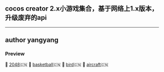 ## cocos creator 2.x小游戏集合，基于网络上1.x版本，升级废弃的api
---
## author yangyang
### Preview
:link:
[2048](https://mllions-c.github.io/cocos_game2.x/2048):cn:
:link:
[basketball](https://mllions-c.github.io/cocos_game2.x/basketball):cn:
:link:
[bird](https://mllions-c.github.io/cocos_game2.x/flappybird):cn:
:link:
[aircraft](https://mllions-c.github.io/cocos_game2.x/aircraft):cn: